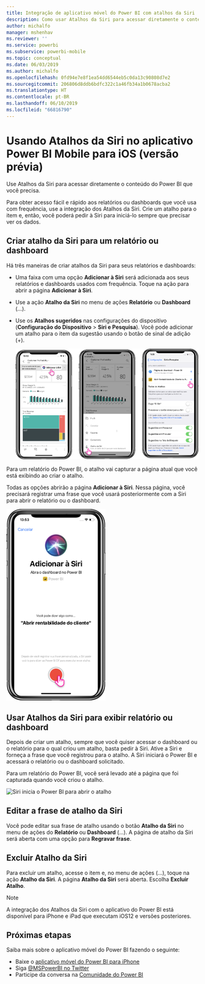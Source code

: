 ```yaml
---
title: Integração de aplicativo móvel do Power BI com atalhos da Siri
description: Como usar Atalhos da Siri para acessar diretamente o conteúdo do Power BI que você precisa.
author: michalfo
manager: mshenhav
ms.reviewer: ''
ms.service: powerbi
ms.subservice: powerbi-mobile
ms.topic: conceptual
ms.date: 06/03/2019
ms.author: michalfo
ms.openlocfilehash: 0fd94e7e8f1ea54dd6544eb5c0da13c90808d7e2
ms.sourcegitcommit: 206806d8ddb6bdfc322c1a46fb34a1b0678acba2
ms.translationtype: HT
ms.contentlocale: pt-BR
ms.lasthandoff: 06/10/2019
ms.locfileid: "66816790"
---
```

# <a name="using-siri-shortcuts-in-power-bi-mobile-ios-app-preview"></a>Usando Atalhos da Siri no aplicativo Power BI Mobile para iOS (versão prévia)

Use Atalhos da Siri para acessar diretamente o conteúdo do Power BI que você precisa.

Para obter acesso fácil e rápido aos relatórios ou dashboards que você usa com frequência, use a integração dos Atalhos da Siri. Crie um atalho para o item e, então, você poderá pedir à Siri para iniciá-lo sempre que precisar ver os dados.

## <a name="create-siri-shortcut-for-a-report-or-dashboard"></a>Criar atalho da Siri para um relatório ou dashboard

Há três maneiras de criar atalhos da Siri para seus relatórios e dashboards:

- Uma faixa com uma opção **Adicionar à Siri** será adicionada aos seus relatórios e dashboards usados com frequência. Toque na ação para abrir a página **Adicionar à Siri**.
    
- Use a ação **Atalho da Siri** no menu de ações **Relatório** ou **Dashboard** (...).
    
- Use os **Atalhos sugeridos** nas configurações do dispositivo (**Configuração do Dispositivo** > **Siri e Pesquisa**). Você pode adicionar um atalho para o item da sugestão usando o botão de sinal de adição (+).
     
     ![Criar um atalho](./media/mobile-apps-ios-siri-search/power-bi-siri-create-shortcut.png)

Para um relatório do Power BI, o atalho vai capturar a página atual que você está exibindo ao criar o atalho. 

Todas as opções abrirão a página **Adicionar à Siri**. Nessa página, você precisará registrar uma frase que você usará posteriormente com a Siri para abrir o relatório ou o dashboard. 
   
![Página Adicionar à Siri](./media/mobile-apps-ios-siri-search/power-bi-siri-add-page.png)
    

## <a name="use-siri-shortcuts-to-view-report-or-dashboard"></a>Usar Atalhos da Siri para exibir relatório ou dashboard

Depois de criar um atalho, sempre que você quiser acessar o dashboard ou o relatório para o qual criou um atalho, basta pedir à Siri.
Ative a Siri e forneça a frase que você registrou para o atalho. A Siri iniciará o Power BI e acessará o relatório ou o dashboard solicitado. 

Para um relatório do Power BI, você será levado até a página que foi capturada quando você criou o atalho.


  ![Siri inicia o Power BI para abrir o atalho](./media/mobile-apps-ios-siri-search/power-bi-siri-open.png)
  

## <a name="edit-siri-shortcut-phrase"></a>Editar a frase de atalho da Siri 
Você pode editar sua frase de atalho usando o botão **Atalho da Siri** no menu de ações do **Relatório** ou **Dashboard** (...). A página de atalho da Siri será aberta com uma opção para **Regravar frase**. 

## <a name="delete-siri-shortcut"></a>Excluir Atalho da Siri 
Para excluir um atalho, acesse o item e, no menu de ações (...), toque na ação **Atalho da Siri**. A página **Atalho da Siri** será aberta. Escolha **Excluir Atalho**.


> [!NOTE]
> A integração dos Atalhos da Siri com o aplicativo do Power BI está disponível para iPhone e iPad que executam iOS12 e versões posteriores.
> 

## <a name="next-steps"></a>Próximas etapas
Saiba mais sobre o aplicativo móvel do Power BI fazendo o seguinte: 

* Baixe o [aplicativo móvel do Power BI para iPhone](http://go.microsoft.com/fwlink/?LinkId=522062)
* Siga [@MSPowerBI no Twitter](https://twitter.com/MSPowerBI)
* Participe da conversa na [Comunidade do Power BI](http://community.powerbi.com/)

